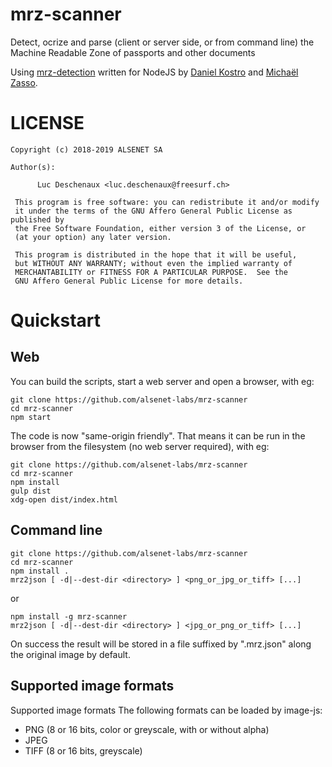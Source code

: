 # mrz-scanner

Detect, ocrize and parse (client or server side, or from command line) the Machine Readable Zone of passports and other documents

Using [mrz-detection](https://github.com/image-js/mrz-detection) written for NodeJS by [Daniel Kostro](https://github.com/stropitek) and [Michaël Zasso](https://github.com/targos).

# LICENSE
```
Copyright (c) 2018-2019 ALSENET SA

Author(s):

      Luc Deschenaux <luc.deschenaux@freesurf.ch>

 This program is free software: you can redistribute it and/or modify
 it under the terms of the GNU Affero General Public License as published by
 the Free Software Foundation, either version 3 of the License, or
 (at your option) any later version.

 This program is distributed in the hope that it will be useful,
 but WITHOUT ANY WARRANTY; without even the implied warranty of
 MERCHANTABILITY or FITNESS FOR A PARTICULAR PURPOSE.  See the
 GNU Affero General Public License for more details.

```
# Quickstart

## Web
You can build the scripts, start a web server and open a browser, with eg:
```
git clone https://github.com/alsenet-labs/mrz-scanner
cd mrz-scanner
npm start
```
The code is now "same-origin friendly". That means it can be run in the browser from the filesystem (no web server required), with eg:
```
git clone https://github.com/alsenet-labs/mrz-scanner
cd mrz-scanner
npm install
gulp dist
xdg-open dist/index.html
```
## Command line
```
git clone https://github.com/alsenet-labs/mrz-scanner
cd mrz-scanner
npm install .
mrz2json [ -d|--dest-dir <directory> ] <png_or_jpg_or_tiff> [...]
```

or

```
npm install -g mrz-scanner
mrz2json [ -d|--dest-dir <directory> ] <jpg_or_png_or_tiff> [...]
```
On success the result will be stored in a file suffixed by ".mrz.json" along the original image by default.

## Supported image formats

Supported image formats
The following formats can be loaded by image-js:

* PNG (8 or 16 bits, color or greyscale, with or without alpha)
* JPEG
* TIFF (8 or 16 bits, greyscale)
